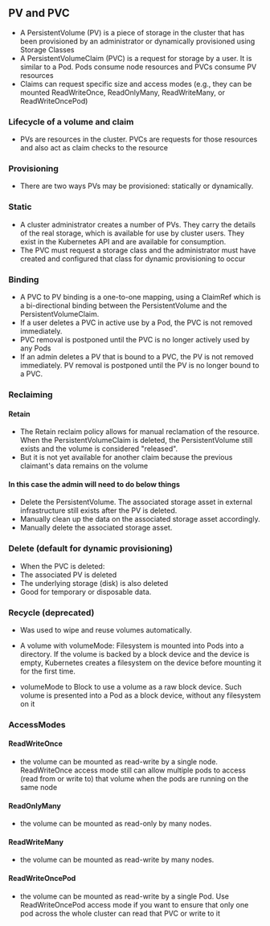 ## PV and PVC
* A PersistentVolume (PV) is a piece of storage in the cluster that has been provisioned by an administrator or dynamically provisioned using Storage Classes
* A PersistentVolumeClaim (PVC) is a request for storage by a user. It is similar to a Pod. Pods consume node resources and PVCs consume PV resources
* Claims can request specific size and access modes (e.g., they can be mounted ReadWriteOnce, ReadOnlyMany, ReadWriteMany, or ReadWriteOncePod)

### Lifecycle of a volume and claim
* PVs are resources in the cluster. PVCs are requests for those resources and also act as claim checks to the resource
### Provisioning
* There are two ways PVs may be provisioned: statically or dynamically.
### Static
* A cluster administrator creates a number of PVs. They carry the details of the real storage, which is available for use by cluster users. They exist in the Kubernetes API and are available for consumption.
* The PVC must request a storage class and the administrator must have created and configured that class for dynamic provisioning to occur

### Binding
* A PVC to PV binding is a one-to-one mapping, using a ClaimRef which is a bi-directional binding between the PersistentVolume and the PersistentVolumeClaim.
* If a user deletes a PVC in active use by a Pod, the PVC is not removed immediately. 
* PVC removal is postponed until the PVC is no longer actively used by any Pods
* If an admin deletes a PV that is bound to a PVC, the PV is not removed immediately. PV removal is postponed until the PV is no longer bound to a PVC.

### Reclaiming
#### Retain
* The Retain reclaim policy allows for manual reclamation of the resource. When the PersistentVolumeClaim is deleted, the PersistentVolume still exists and the volume is considered "released". 
* But it is not yet available for another claim because the previous claimant's data remains on the volume
#### In this case the admin will need to do below things
* Delete the PersistentVolume. The associated storage asset in external infrastructure still exists after the PV is deleted.
* Manually clean up the data on the associated storage asset accordingly.
* Manually delete the associated storage asset.

### Delete (default for dynamic provisioning)
* When the PVC is deleted:
* The associated PV is deleted
* The underlying storage (disk) is also deleted
* Good for temporary or disposable data.

### Recycle (deprecated)
* Was used to wipe and reuse volumes automatically.

* A volume with volumeMode: Filesystem is mounted into Pods into a directory. If the volume is backed by a block device and the device is empty, Kubernetes creates a filesystem on the device before mounting it for the first time.

* volumeMode to Block to use a volume as a raw block device. Such volume is presented into a Pod as a block device, without any filesystem on it

### AccessModes
#### ReadWriteOnce
* the volume can be mounted as read-write by a single node. ReadWriteOnce access mode still can allow multiple pods to access (read from or write to) that volume when the pods are running on the same node
#### ReadOnlyMany
* the volume can be mounted as read-only by many nodes.
#### ReadWriteMany
* the volume can be mounted as read-write by many nodes.
#### ReadWriteOncePod
* the volume can be mounted as read-write by a single Pod. Use ReadWriteOncePod access mode if you want to ensure that only one pod across the whole cluster can read that PVC or write to it